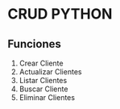 # CRUD PYTHON  
## Funciones 

1. Crear Cliente
1. Actualizar Clientes
1. Listar Clientes
1. Buscar Cliente
1. Eliminar Clientes 
